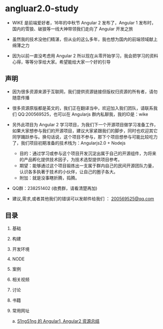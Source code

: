 # angluar2.0-study
* WIKE 是前端爱好者，16年的中秋节 Angular 2 发布了，Angular 1 发布时，国内的雪狼、破狼等一线大神带领我们走向了 Angular 开发之旅

* 虽然我的技术没他们精湛，但从业的这么多年，我也想为国内的前端领域献上绵薄之力

* 因为以前一直没考虑用 Angular 2 所以现在从零开始学习，我会把学习的资料心得，等等分享给大家。希望能给大家一个好的引导

## 声明 
* 因为很多资源来源于互联网，我们提供资源链接但版权归资源的所有者，请勿随意传播

* 很多资源原版都是英文的，我们正在翻译当中，欢迎加入我们团队，请联系我们 QQ:200569525，也可以在 Angularjs 群内私聊我，我的ID是：wike

* 另外此项目为 Angular 2 学习项目，为我们下一个开源项目做学习准备工作，如果大家想参与我们的开源项目，建议大家紧跟我们的脚步，同时也欢迎其它同学踊跃参与。换句话说，这个项目不参与，那下个项目想参与可能比较吃力了，我们项目初期准备的技术栈为：Angularjs2.0 + Nodejs

    - 目的：通过学习或参与这个项目开发沉淀出属于自己的开源组件，为将来的产品孵化提供技术因子，为技术选型提供项目参考。
    - 期望：能够通过这个项目锻炼出一支属于群内自己的民间开源团队力量，认识各多执著于技术的小伙伴，让自己的圈子各大。
    - 附加：就是没事瞎折腾，捣腾。

* QQ群：238251402  (收费群，请看清楚再加)
* 建议,需求,或者其他我们的错误可以发邮件给我们 ： 200569525@qq.com


## 目录

1. 基础

2. 构建

3. 开发环境

4. NODE

5. 案例

6. 相关视频

7. 讨论

8. 书籍

9. 常用网址

    a. [S1ngS1ng 的 Angular1, Angular2 资源总结](Angular%201%2C%202%20资源%20-%20by%20S1ngS1ng.md)

